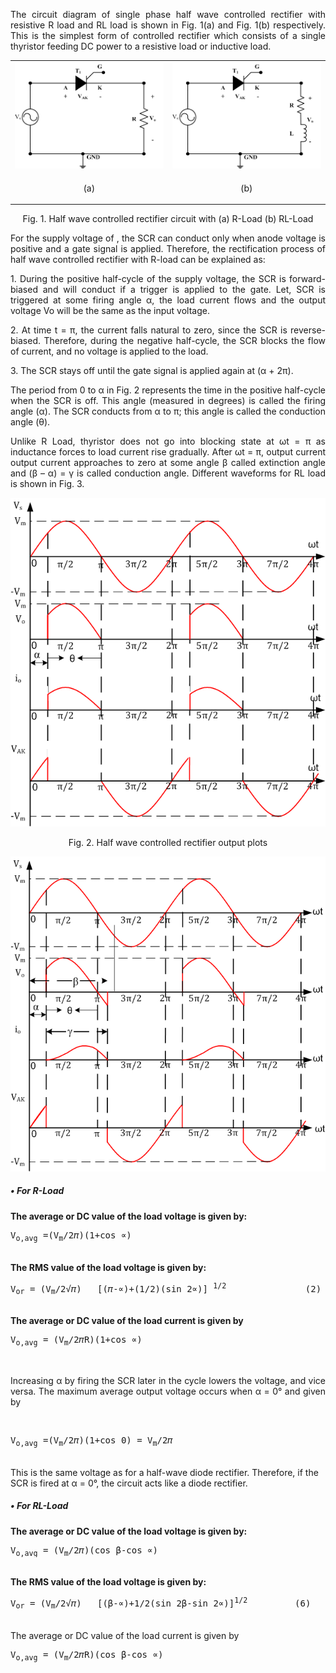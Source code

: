 <p align = "justify">The circuit diagram of single phase half wave controlled rectifier with resistive R load and RL load is shown in Fig. 1(a) and Fig. 1(b) respectively. This is the simplest form of controlled rectifier which consists of a single thyristor feeding DC power to a resistive load or inductive load.</p>
<table>
  <tr>
    <td><img src="images/1.png"></td>
  <td><img src="images/2.png"></td>
  </tr>
  <tr>
    <td><p align = "center">(a)</p></td>
  <td><p align = "center">(b)</p></td>
  </tr>
  </table>
  <p align = "center">Fig. 1. Half wave controlled rectifier circuit with (a) R-Load (b) RL-Load</p>
<p align = "justify">For the supply voltage of  , the SCR can conduct only when anode voltage is positive and a gate signal is applied. Therefore, the rectification process of half wave controlled rectifier with R-load can be explained as:</p>
<p align = "justify">1.	During the positive half-cycle of the supply voltage, the SCR is forward-biased and will conduct if a trigger is applied to the gate. Let, SCR is triggered at some firing angle α, the load current flows and the output voltage Vo will be the same as the input voltage. </p>
<p align = "justify">2.	At time t = π, the current falls natural to zero, since the SCR is reverse-biased. Therefore, during the negative half-cycle, the SCR blocks the flow of current, and no voltage is applied to the load. </p>
<p align = "justify">3.	The SCR stays off until the gate signal is applied again at (α + 2π). </p>
<p align = "justify">The period from 0 to α in Fig. 2 represents the time in the positive half-cycle when the SCR is off. This angle (measured in degrees) is called the firing angle (α). The SCR conducts from α to π; this angle is called the conduction angle (θ).</p>
<p align = "justify">Unlike R Load, thyristor does not go into blocking state at ωt = π as inductance forces to load current rise gradually. After ωt = π, output current output current approaches to zero at some angle β called extinction angle and (β – α) = γ is called conduction angle. Different waveforms for RL load is shown in Fig. 3.</p>
 <p align = "center"> <img src="images/3.png"></p>
   <p align = "center">Fig. 2. Half wave controlled rectifier output plots</p>
  <img src="images/4.PNG"><br>
<h5>•	For R-Load</h5>
<b>The average or DC value of the load voltage is given by: </b><br>
<p align = "center"><pre>V<sub>o,avg</sub> =(V<sub>m</sub>/2&#120587;)(1+cos &prop;)                                                               (1)</pre></p><br>
<b>The RMS value of the load voltage is given by: </b><br>
<p align = "center"><pre>V<sub>or</sub> = (V<sub>m</sub>/2&radic;&#120587;)   [(&#120587;-&prop;)+(1/2)(sin 2&prop;)] <sup>1/2</sup>               (2)</pre></p><br>
<b>The average or DC value of the load current is given by</b><br>
<p align = "center"><pre>V<sub>o,avg</sub> = (V<sub>m</sub>/2&#120587;R)(1+cos &prop;)                                                             (3)</pre></p><br>
<p align = "justify">Increasing α by firing the SCR later in the cycle lowers the voltage, and vice versa. The maximum average output voltage occurs when α = 0° and given by</p><br><p align = "center"><pre>V<sub>o,avg</sub> =(V<sub>m</sub>/2&#120587;)(1+cos 0) = V<sub>m</sub>/2&#120587;                                     (4)</pre></p><br>
This is the same voltage as for a half-wave diode rectifier. Therefore, if the SCR is fired at α = 0°, the circuit acts like a diode rectifier.<br>
<h5>•	For RL-Load</h5>
<b>The average or DC value of the load voltage is given by: </b><br>
<p align = "center"><pre>V<sub>o,avg</sub> = (V<sub>m</sub>/2&#120587;)(cos &#946;-cos &prop;)                                                     (5)</pre></p><br>
<b>The RMS value of the load voltage is given by: </b><br>
<p align = "center"><pre>V<sub>or</sub> = (V<sub>m</sub>/2&radic;&#120587;)   [(&#946;-&prop;)+1/2(sin 2&#946;-sin 2&prop;)]<sup>1/2</sup>         (6)</pre></p><br>
The average or DC value of the load current is given by<br>
<p align = "center"><pre>V<sub>o,avg</sub> = (V<sub>m</sub>/2&#120587;R)(cos &#946;-cos &prop;)                                                    (7)</pre></p><br>
                                                                                    
                                                                                    
                                                                                    



